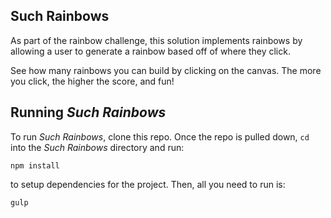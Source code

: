 ## Such Rainbows

As part of the rainbow challenge, this solution implements rainbows by allowing a user to generate a rainbow based off of where they click.

See how many rainbows you can build by clicking on the canvas. The more you click, the higher the score, and fun!

## Running *Such Rainbows*
To run *Such Rainbows*, clone this repo. Once the repo is pulled down, `cd` into the *Such Rainbows* directory and run:
```
npm install
```
to setup dependencies for the project. Then, all you need to run is:
```
gulp
```

